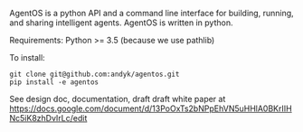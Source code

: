 AgentOS is a python API and a command line interface for building, running, and sharing intelligent agents. AgentOS is written in python.

Requirements: Python >= 3.5 (because we use pathlib)

To install:

```
git clone git@github.com:andyk/agentos.git
pip install -e agentos
```


See design doc, documentation, draft draft white paper at https://docs.google.com/document/d/13PoOxTs2bNPpEhVN5uHHlA0BKrIIHNc5iK8zhDvIrLc/edit
